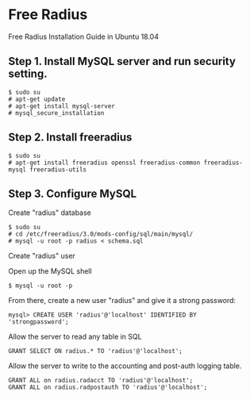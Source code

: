 # Free Radius
Free Radius Installation Guide in Ubuntu 18.04

## Step 1. Install MySQL server and run security setting.

```
$ sudo su
# apt-get update
# apt-get install mysql-server
# mysql_secure_installation
```

## Step 2. Install freeradius

```
$ sudo su
# apt-get install freeradius openssl freeradius-common freeradius-mysql freeradius-utils
```

## Step 3. Configure MySQL

Create "radius" database

```
$ sudo su
# cd /etc/freeradius/3.0/mods-config/sql/main/mysql/
# mysql -u root -p radius < schema.sql
```

Create "radius" user

Open up the MySQL shell

```
$ mysql -u root -p
```

From there, create a new user "radius" and give it a strong password:

```
mysql> CREATE USER 'radius'@'localhost' IDENTIFIED BY 'strongpassword';
```

Allow the server to read any table in SQL

```
GRANT SELECT ON radius.* TO 'radius'@'localhost';
```
Allow the server to write to the accounting and post-auth logging table.

```
GRANT ALL on radius.radacct TO 'radius'@'localhost';
GRANT ALL on radius.radpostauth TO 'radius'@'localhost';
```


